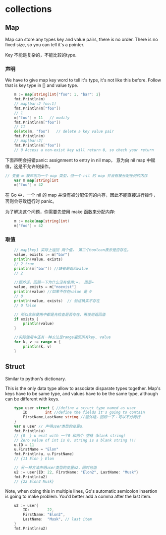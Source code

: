 # collections


## Map

Map can store any types key and value pairs, there is no order. There is no fixed size, so you can tell it's a pointer.

Key 不能是复杂的，不能比较的type.

### 声明

We have to give map key word to tell it's type, it's not like this before. Follow that is key type in [] and value type.

```go
	m := map[string]int{"foo": 1, "bar": 2} 
	fmt.Println(m)
    // map[bar:2 foo:1]
    fmt.Println(m["foo"])
    // 1
	m["foo"] = 11   // modify
	fmt.Println(m["foo"])
    // 11
	delete(m, "foo")   // delete a key value pair
	fmt.Println(m)
    // map[bar:2]
	fmt.Println(m["foo"])
    // 0 Access a non-exist key will return 0, so check your return
```

下面声明会报错panic: assignment to entry in nil map， 意为向 nil map 中赋值，这是不允许的操作。
```go
// 变量 m 被声明为一个 map 类型，但一个 nil 的 map 并没有被分配任何的内存
	var m map[string]int
	m["foo"] = 42
```
在 Go 中，一个 nil 的 map 并没有被分配任何的内存，因此不能直接进行操作，否则会导致运行时 panic。

为了解决这个问题，你需要先使用 make 函数来分配内存:
```go
	m := make(map[string]int)
	m["foo"] = 42
```

### 取值
```go
	// map[key] 实际上返回 两个值， 第二个boolean表示是否存在。
	value, exists := m["bar"] 
	println(value, exists)
	// 2 true
	println(m["bar"]) //缺省是返回value
	// 2 
	
	//题外话，回顾一下为什么没有使用:=， 而是=
	value, exists = m["noexist"]   
	println(value) //如果不存在value 是 0
	// 0  
	println(value, exists)  // 验证确实不存在
	// 0 false

	// 所以实际使用中都是先检查是否存在，再使用返回值
	if exists {   
		println(value)
	}

	//实际使用中还有一种方法是range遍历所有key, value
	for k, v := range m {  
		println(k, v)
	}
```
## Struct

Similar to python's dictionary. 

This is the only data type allow to associate disparate types together. Map's keys have to be same type, and values have to be the same type, although can be different with keys.

```go
	type user struct { //define a struct type named as user
		ID        int //define the fields it's going to contain
		FirstName,LastName string //题外话，回顾一下：可以不分两行
	}
	var u user // 声明user类型的变量u.
	fmt.Println(u)
    // {0  } u exit with 一个0 和两个 空格（blank string）
    // Zero value of int is 0, string is a blank string !!!
    u.ID = 11
	u.FirstName = "Elon"
	fmt.Println(u, u.FirstName)
    // {11 Elon } Elon

	// 另一种方法声明user类型的变量u2，同时付值
    u2 := user{ID: 22, FirstName: "Elon2", LastName: "Musk"} 
	fmt.Println(u2)
    // {22 Elon2 Musk}
```
Note, when doing this in multiple lines, Go's automatic semicolon insertion is going to make problem.  You'd better add a comma after the last item.
```go
	u2 := user{
		ID:        22,
		FirstName: "Elon2",
		LastName:  "Musk", // last item
	}
	fmt.Println(u2)
```
